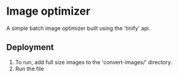 # Image optimizer

A simple batch image optimizer built using the 'tinify' api.

## Deployment

1. To run, add full size images to the 'convert-images/' directory.
2. Run the file 